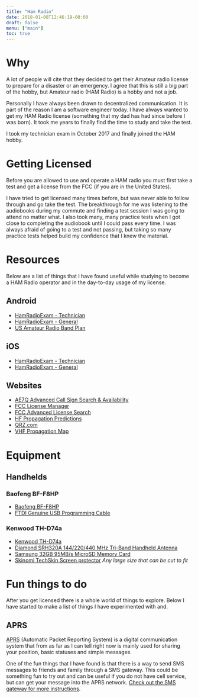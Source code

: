 ```yaml
---
title: "Ham Radio"
date: 2018-01-08T12:46:19-08:00
draft: false
menu: ["main"]
toc: true
---
```


# Why
A lot of people will cite that they decided to get their Amateur radio license to prepare for a disaster or an emergency. I agree that this is still a big part of the hobby, but Amateur radio (HAM Radio) is a hobby and not a job.

Personally I have always been drawn to decentralized communication. It is part of the reason I am a software engineer today. I have always wanted to get my HAM Radio license (something that my dad has had since before I was born). It took me years to finally find the time to study and take the test.

I took my technician exam in October 2017 and finally joined the HAM hobby.

# Getting Licensed
Before you are allowed to use and operate a HAM radio you must first take a test and get a license from the FCC (if you are in the United States).

I have tried to get licensed many times before, but was never able to follow through and go take the test. The breakthrough for me was listening to the audiobooks during my commute and finding a test session I was going to attend no matter what. I also took many, many practice tests when I got close to completing the audiobook until I could pass every time. I was always afraid of going to a test and not passing, but taking so many practice tests helped build my confidence that I knew the material.

# Resources
Below are a list of things that I have found useful while studying to become a HAM Radio operator and in the day-to-day usage of my license.

## Android
- [HamRadioExam - Technician](https://play.google.com/store/apps/details?id=com.delasystems.hamradioexamtech)
- [HamRadioExam - General](https://play.google.com/store/apps/details?id=com.delasystems.hamradioexamgeneral)
- [US Amateur Radio Band Plan](https://play.google.com/store/apps/details?id=com.kimbrelk.ham)

## iOS
- [HamRadioExam - Technician](https://itunes.apple.com/us/app/ham-radio-exam-tech/id601991935)
- [HamRadioExam - General](https://itunes.apple.com/us/app/ham-radio-exam-general/id604697509)

## Websites
- [AE7Q Advanced Call Sign Search &amp; Availability](http://www.ae7q.com/query/)
- [FCC License Manager](https://wireless2.fcc.gov/UlsEntry/licManager/login.jsp)
- [FCC Advanced License Search](http://wireless2.fcc.gov/UlsApp/UlsSearch/searchAdvanced.jsp)
- [HF Propagation Predictions](http://www.voacap.com/p2p/index.html)
- [QRZ.com](https://www.qrz.com/)
- [VHF Propagation Map](http://aprs.mountainlake.k12.mn.us/)

# Equipment

## Handhelds
### Baofeng BF-F8HP
- [Baofeng BF-F8HP](https://www.amazon.com/BaoFeng-BF-F8HP-Two-Way-136-174MHz-400-520MHz/dp/B00MAULSOK/)
- [FTDI Genuine USB Programming Cable](https://www.amazon.com/BTECH-Genuine-Programming-Cable-BaoFeng/dp/B00HUB0ONK/)

### Kenwood TH-D74a
- [Kenwood TH-D74a](http://kenwood.com/usa/com/amateur/th-d74a/)
- [Diamond SRH320A 144/220/440 MHz Tri-Band Handheld  Antenna](https://www.amazon.com/gp/product/B00JQK18TW/ref=oh_aui_detailpage_o00_s01?ie=UTF8&psc=1)
- [Samsung 32GB 95MB/s MicroSD Memory Card](https://www.amazon.com/gp/product/B06XWN9Q99/ref=oh_aui_detailpage_o01_s00?ie=UTF8&psc=1)
- [Skinomi TechSkin Screen protector](https://www.amazon.com/Skinomi/b/ref=w_bl_hsx_s_wi_web_2530434011?ie=UTF8&node=2530434011&field-lbr_brands_browse-bin=Skinomi) _Any large size that can be cut to fit_


# Fun things to do
After you get licensed there is a whole world of things to explore. Below I have started to make a list of things I have experimented with and.

## APRS
[APRS](http://aprs.org/) (Automatic Packet Reporting System) is a digital communication system that from as far as I can tell right now is mainly used for sharing your position, basic statuses and simple messages.

One of the fun things that I have found is that there is a way to send SMS messages to friends and family through a SMS gateway. This could be something fun to try out and can be useful if you do not have cell service, but can get your message into the APRS network. [Check out the SMS gateway for more instructions](http://smsgte.wixsite.com/smsgte).
